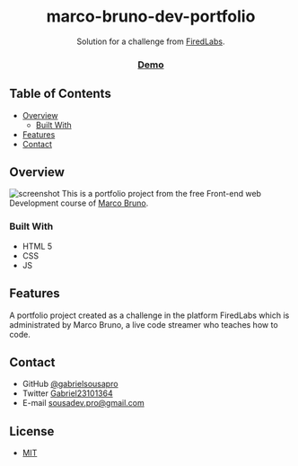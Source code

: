 <h1 align="center">marco-bruno-dev-portfolio</h1>

<div align="center">
   Solution for a challenge from  <a href="https://github.com/marcobrunodev/firedlabs" target="_blank">FiredLabs</a>.
</div>

<div align="center">
  <h3>
    <a href="https://gabrielsousapro.github.io/marcobrunodev-portfolio/">
      Demo
    </a>
  </h3>
</div>

<!-- TABLE OF CONTENTS -->

## Table of Contents

- [Overview](#overview)
  - [Built With](#built-with)
- [Features](#features)
- [Contact](#contact)

<!-- OVERVIEW -->

## Overview

![screenshot](assets/img/readme-img-desktop.gif)
This is a portfolio project from the free Front-end web Development course of [Marco Bruno](https://twitter.com/marcobrunodev).



### Built With

<!-- This section should list any major frameworks that you built your project using. Here are a few examples.-->

- HTML 5
- CSS
- JS

## Features

<!-- List the features of your application or follow the template. Don't share the figma file here :) -->

A portfolio project created as a challenge in the platform FiredLabs which is administrated by Marco Bruno, a live code streamer who teaches how to code.

## Contact

- GitHub [@gabrielsousapro](https://{github.com/gabrielsousapro})
- Twitter [Gabriel23101364](https://twitter.com/Gabriel23101364)
- E-mail sousadev.pro@gmail.com

## License

- [MIT](https://choosealicense.com/licenses/mit/)